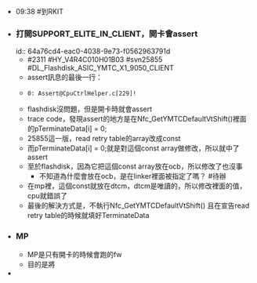 - 09:38 #到RKIT
- ### 打開SUPPORT_ELITE_IN_CLIENT，開卡會assert
  id:: 64a76cd4-eac0-4038-9e73-f0562963791d
	- #2311 #HY_V4R4C010H01B03 #svn25855 #DL_Flashdisk_ASIC_YMTC_X1_9050_CLIENT
	- assert訊息的最後一行：
	- ```
	  0: Assert@CpuCtrlHelper.c[229]!
	  ```
	- flashdisk沒問題，但是開卡時就會assert
	- trace code，發現assert的地方是在Nfc_GetYMTCDefaultVtShift()裡面的pTerminateData[i] = 0;
	- 25855這一版，read retry table的array改成const
	- 而pTerminateData[i] = 0;就是對這個const array做修改，所以就中了assert
	- 至於flashdisk，因為它把這個const array放在ocb，所以修改了也沒事
		- 不知道為什麼會放在ocb，是在linker裡面被指定了嗎？ #待辦
	- 在mp裡，這個const就放在dtcm，dtcm是唯讀的，所以修改裡面的值，cpu就錯誤了
	- 最後的解決方式是，不執行Nfc_GetYMTCDefaultVtShift()
	  且在宣告read retry table的時候就填好TerminateData
- ### MP
	- MP是只有開卡的時候會跑的fw
	- 目的是將
-